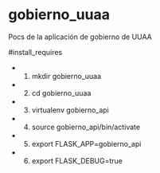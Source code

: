 # gobierno_uuaa
Pocs de la aplicación de gobierno de UUAA

#install_requires
- 1. mkdir gobierno_uuaa
- 2. cd gobierno_uuaa
- 3. virtualenv gobierno_api
- 4. source gobierno_api/bin/activate
- 5. export FLASK_APP=gobierno_api
- 6. export FLASK_DEBUG=true
